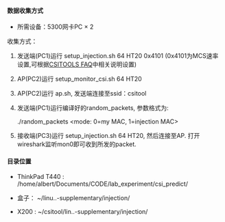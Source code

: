 ﻿#### 数据收集方式

* 所需设备：5300网卡PC × 2

收集方式：

1. 发送端(PC1)运行 setup_injection.sh 64 HT20 0x4101 (0x4101为MCS速率设置,可根据[CSITOOLS FAQ](http://dhalperi.github.io/linux-80211n-csitool/faq.html)中相关说明设置) 
2. AP(PC2)运行 setup_monitor_csi.sh 64 HT20
3. AP(PC2)运行 ap.sh, 发送端连接至ssid：csitool
4. 发送端(PC1)运行编译好的random_packets, 参数格式为:

	./random_packets <number> <packetLength> <mode: 0=my MAC, 1=injection MAC> <delay in us>	

5. 接收端(PC3)运行 setup_injection.sh 64 HT20, 然后连接至AP. 打开wireshark监听mon0即可收到所发的packet.

#### 目录位置

* ThinkPad T440 : /home/albert/Documents/CODE/lab_experiment/csi_predict/ 

* 盒子： ~/linu..-supplementary/injection/

* X200 : ~/csitool/lin..-supplementary/injection/
